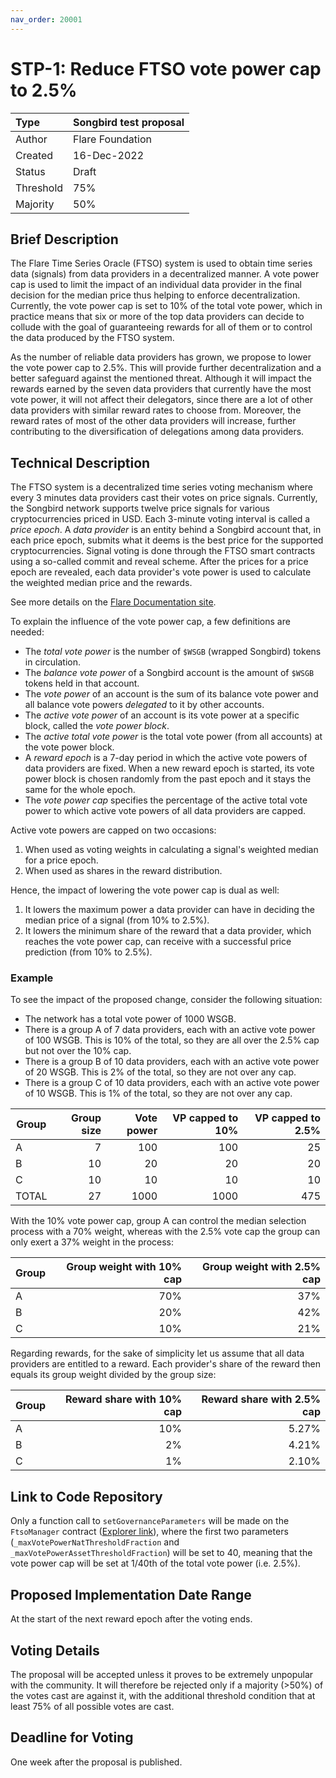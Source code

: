 ```yaml
---
nav_order: 20001
---
```


# STP-1: Reduce FTSO vote power cap to 2.5%

| Type      | Songbird test proposal |
| :-------- | :--------------------- |
| Author    | Flare Foundation       |
| Created   | 16-Dec-2022            |
| Status    | Draft                  |
| Threshold | 75%                    |
| Majority  | 50%                    |

## Brief Description

The Flare Time Series Oracle (FTSO) system is used to obtain time series data (signals) from data providers in a decentralized manner.
A vote power cap is used to limit the impact of an individual data provider in the final decision for the median price thus helping to enforce decentralization.
Currently, the vote power cap is set to 10% of the total vote power, which in practice means that six or more of the top data providers can decide to collude with the goal of guaranteeing rewards for all of them or to control the data produced by the FTSO system.

As the number of reliable data providers has grown, we propose to lower the vote power cap to 2.5%.
This will provide further decentralization and a better safeguard against the mentioned threat.
Although it will impact the rewards earned by the seven data providers that currently have the most vote power, it will not affect their delegators, since there are a lot of other data providers with similar reward rates to choose from.
Moreover, the reward rates of most of the other data providers will increase, further contributing to the diversification of delegations among data providers.

## Technical Description

The FTSO system is a decentralized time series voting mechanism where every 3 minutes data providers cast their votes on price signals.
Currently, the Songbird network supports twelve price signals for various cryptocurrencies priced in USD.
Each 3-minute voting interval is called a *price epoch*.
A *data provider* is an entity behind a Songbird account that, in each price epoch, submits what it deems is the best price for the supported cryptocurrencies.
Signal voting is done through the FTSO smart contracts using a so-called commit and reveal scheme.
After the prices for a price epoch are revealed, each data provider's vote power is used to calculate the weighted median price and the rewards.

See more details on the [Flare Documentation site](https://docs.flare.network/tech/ftso/).

To explain the influence of the vote power cap, a few definitions are needed:

- The *total vote power* is the number of `$WSGB` (wrapped Songbird) tokens in circulation.
- The *balance vote power* of a Songbird account is the amount of `$WSGB` tokens held in that account.
- The *vote power* of an account is the sum of its balance vote power and all balance vote powers *delegated* to it by other accounts.
- The *active vote power* of an account is its vote power at a specific block, called the *vote power block*.
- The *active total vote power* is the total vote power (from all accounts) at the vote power block.
- A *reward epoch* is a 7-day period in which the active vote powers of data providers are fixed.
  When a new reward epoch is started, its vote power block is chosen randomly from the past epoch and it stays the same for the whole epoch.
- The *vote power cap* specifies the percentage of the active total vote power to which active vote powers of all data providers are capped.

Active vote powers are capped on two occasions:

1. When used as voting weights in calculating a signal's weighted median for a price epoch.
2. When used as shares in the reward distribution.

Hence, the impact of lowering the vote power cap is dual as well:

1. It lowers the maximum power a data provider can have in deciding the median price of a signal (from 10% to 2.5%).
2. It lowers the minimum share of the reward that a data provider, which reaches the vote power cap, can receive with a successful price prediction (from 10% to 2.5%).

### Example

To see the impact of the proposed change, consider the following situation:

- The network has a total vote power of 1000 WSGB.
- There is a group A of 7 data providers, each with an active vote power of 100 WSGB.
  This is 10% of the total, so they are all over the 2.5% cap but not over the 10% cap.
- There is a group B of 10 data providers, each with an active vote power of 20 WSGB.
  This is 2% of the total, so they are not over any cap.
- There is a group C of 10 data providers, each with an active vote power of 10 WSGB.
  This is 1% of the total, so they are not over any cap.

| Group | Group size | Vote power | VP capped to 10% | VP capped to 2.5% |
| ----- | ---------: | ---------: | ---------------: | ----------------: |
| A     |          7 |        100 |              100 |                25 |
| B     |         10 |         20 |               20 |                20 |
| C     |         10 |         10 |               10 |                10 |
| TOTAL |         27 |       1000 |             1000 |               475 |

With the 10% vote power cap, group A can control the median selection process with a 70% weight, whereas with the 2.5% vote cap the group can only exert a 37% weight in the process:

| Group | Group weight with 10% cap | Group weight with 2.5% cap |
| ----- | ------------------------: | -------------------------: |
| A     |                       70% |                        37% |
| B     |                       20% |                        42% |
| C     |                       10% |                        21% |

Regarding rewards, for the sake of simplicity let us assume that all data providers are entitled to a reward.
Each provider's share of the reward then equals its group weight divided by the group size:

| Group | Reward share with 10% cap | Reward share with 2.5% cap |
| ----- | ------------------------: | -------------------------: |
| A     |                       10% |                      5.27% |
| B     |                        2% |                      4.21% |
| C     |                        1% |                      2.10% |

## Link to Code Repository

Only a function call to `setGovernanceParameters` will be made on the `FtsoManager` contract ([Explorer link](https://songbird-explorer.flare.network/address/0xbfA12e4E1411B62EdA8B035d71735667422A6A9e)), where the first two parameters (`_maxVotePowerNatThresholdFraction` and `_maxVotePowerAssetThresholdFraction`) will be set to 40, meaning that the vote power cap will be set at 1/40th of the total vote power (i.e. 2.5%).

## Proposed Implementation Date Range

At the start of the next reward epoch after the voting ends.

## Voting Details

The proposal will be accepted unless it proves to be extremely unpopular with the community. It will therefore be rejected only if a majority (>50%) of the votes cast are against it, with the additional threshold condition that at least 75% of all possible votes are cast.

## Deadline for Voting

One week after the proposal is published.
